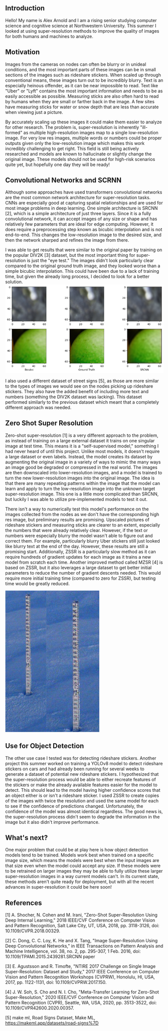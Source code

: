 ## Introduction
Hello! My name is Alex Arnold and I am a rising senior studying computer science and cognitive science at Northwestern University. This summer I looked at using super-resolution methods to improve the quality of images for both humans and machines to analyze. 

## Motivation
Images from the cameras on nodes can often be blurry or in unideal conditions, and the most important parts of these images can be in small sections of the images such as rideshare stickers. When scaled up through conventional means, these images turn out to be incredibly blurry. Text is an especially heinous offender, as it can be near impossible to read. Text like "Uber" or "Lyft" contains the most important information and needs to be as easily accessible as possible. Measuring sticks are also often hard to read by humans when they are small or farther back in the image. A few sites have measuring sticks for water or snow depth that are less than accurate when viewing just a picture.

By accurately scaling up these images it could make them easier to analyze for other research. The problem is, super-resolution is inherently "ill-formed" as multiple high-resolution images map to a single low-resolution image. For very low res images, multiple words or numbers could be proper outputs given only the low-resolution image which makes this work incredibly challenging to get right. This field is still being actively researched and models are known to hallucinate or slightly change the original image. These models should not be used for high-risk scenarios quite yet, but hopefully one day they will be ready!

## Convolutional Networks and SCRNN
Although some approaches have used transformers convolutional networks are the most common network architecture for super-resolution tasks. CNNs are especially good at capturing spatial relationships and are used for most image problems in deep learning. One simple architecture is SRCNN [2], which is a simple architecture of just three layers. Since it is a fully convolutional network, it can accept images of any size or shape and has relatively few parameters that are ideal for edge computing. However, it does require a preprocessing step known as bicubic interpolation and is not end-to-end. This changes the low-resolution image to the desired size, and then the network sharped and refines the image from there. 

I was able to get results that were similar to the original paper by training on the popular DIV2K [3] dataset, but the most important thing for super-resolution is just the "eye test." The images didn't look particularly clear compared to the original ground truth image, and they looked worse than a simple bicubic interpolation. This could have been due to a lack of training time, but given the already long process, I decided to look for a better solution.
![patches](patches.png)

I also used a different dataset of street signs [5], as those are more similar to the types of images we would see on the nodes picking up rideshare stickers. They also have the added benefit of including more text and numbers (something the DIV2K dataset was lacking). This dataset performed similarly to the previous dataset which meant that a completely different approach was needed.

## Zero Shot Super Resolution
Zero-shot super-resolution [1] is a very different approach to the problem, as instead of training on a large external dataset it trains on one singular image at test time. This means it is a "self-supervised model," something I had never heard of until this project. Unlike most models, it doesn't require a large dataset or even labels. Instead, the model creates its dataset by augmenting the original image in a variety of ways to mimic the many ways an image good be degraded or compressed in the real world. The images are then downscaled into lower-resolution images, and a model is trained to turn the new lower-resolution images into the original image. The idea is that there are many repeating patterns within the image that the model can learn and apply to turn the low-resolution image into the unknown target super-resolution image. This one is a little more complicated than SRCNN, but luckily I was able to utilize pre-implemented models to test it out.

There isn't a way to numerically test this model's performance on the images collected from the nodes as we don't have the corresponding high res image, but preliminary results are promising. Upscaled pictures of rideshare stickers and measuring sticks are clearer to an extent, especially the numbers that were already relatively clear. However, if the text or numbers were especially blurry the model wasn't able to figure out and correct them. For example, particularly blurry Uber stickers still just looked like blurry text at the end of the day. However, these results are still a promising start. Additionally, ZSSR is a particularly slow method as it can require hundreds of gradient updates for each image as it trains a new model from scratch each time. Another improved method called MZSR [4] is based on ZSSR, but it also leverages a large dataset to get better initial parameters to reduce the number of gradient descents needed. This would require more initial training time (compared to zero for ZSSR), but testing time would be greatly reduced. 

<img src="measuringsticks.png" alt="measuring sticks" width="300"/>

## Use for Object Detection

The other use case I tested was for detecting rideshare stickers. Another project this summer worked on training a YOLOv8 model to detect rideshare stickers on cars and had already been running for several weeks to generate a dataset of potential new rideshare stickers. I hypothesized that the super-resolution process would be able to either recreate features of the stickers or make the already available features easier for the model to detect. This should lead to the model having higher confidence scores that an object either is or isn't a rideshare sticker. I used ZSSR to create copies of the images with twice the resolution and used the same model for each to see if the confidence of predictions changed. Unfortunately, the confidence of the model was almost identical regardless. The good news is, the super-resolution process didn't seem to degrade the information in the image but it also didn't improve performance. 

## What's next?
One major problem that could be at play here is how object detection models tend to be trained. Models work best when trained on a specific image size, which means the models were best when the input images are that size even when the model could accept any size. If these models were to be retrained on larger images they may be able to fully utilize these larger super-resolution images in a way current models can't. In its current state, these methods aren't quite ready for deployment, but with all the recent advances in super-resolution it could be here soon!

## References
[1] A. Shocher, N. Cohen and M. Irani, "Zero-Shot Super-Resolution Using Deep Internal Learning," 2018 IEEE/CVF Conference on Computer Vision and Pattern Recognition, Salt Lake City, UT, USA, 2018, pp. 3118-3126, doi: 10.1109/CVPR.2018.00329.

[2] C. Dong, C. C. Loy, K. He and X. Tang, "Image Super-Resolution Using Deep Convolutional Networks," in IEEE Transactions on Pattern Analysis and Machine Intelligence, vol. 38, no. 2, pp. 295-307, 1 Feb. 2016, doi: 10.1109/TPAMI.2015.2439281.SRCNN paper

[3] E. Agustsson and R. Timofte, "NTIRE 2017 Challenge on Single Image Super-Resolution: Dataset and Study," 2017 IEEE Conference on Computer Vision and Pattern Recognition Workshops (CVPRW), Honolulu, HI, USA, 2017, pp. 1122-1131, doi: 10.1109/CVPRW.2017.150.

[4] J. W. Soh, S. Cho and N. I. Cho, "Meta-Transfer Learning for Zero-Shot Super-Resolution," 2020 IEEE/CVF Conference on Computer Vision and Pattern Recognition (CVPR), Seattle, WA, USA, 2020, pp. 3513-3522, doi: 10.1109/CVPR42600.2020.00357.

[5] make ml, Road Signs Dataset, Make ML, https://makeml.app/datasets/road-signs%7D